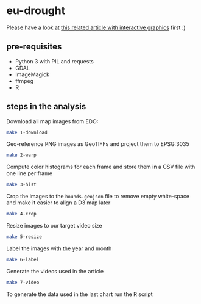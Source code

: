 # eu-drought

Please have a look at [this related article with interactive graphics](https://vis4.net/drought) first :)

## pre-requisites

* Python 3 with PIL and requests
* GDAL
* ImageMagick
* ffmpeg
* R

## steps in the analysis

Download all map images from EDO:

```bash
make 1-download
```

Geo-reference PNG images as GeoTIFFs and project them to EPSG:3035

```bash
make 2-warp
```

Compute color histograms for each frame and store them in a CSV file with one line per frame

```bash
make 3-hist
```

Crop the images to the `bounds.geojson` file to remove empty white-space and make it easier to align a D3 map later

```bash
make 4-crop
```

Resize images to our target video size

```bash
make 5-resize
```

Label the images with the year and month

```bash
make 6-label
```

Generate the videos used in the article

```bash
make 7-video
```

To generate the data used in the last chart run the R script

